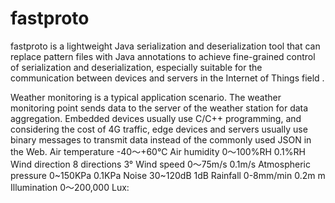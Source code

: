 # fastproto

fastproto is a lightweight Java serialization and deserialization tool that can replace pattern files with Java annotations to achieve fine-grained control of serialization and deserialization, especially suitable for the communication between devices and servers in the Internet of Things field .


Weather monitoring is a typical application scenario. The weather monitoring point sends data to the server of the weather station for data aggregation. Embedded devices usually use C/C++ programming, and considering the cost of 4G traffic, edge devices and servers usually use binary messages to transmit data instead of the commonly used JSON in the Web.
Air temperature -40～+60℃
Air humidity 0～100%RH 0.1%RH
Wind direction 8 directions 3°
Wind speed 0～75m/s 0.1m/s
Atmospheric pressure 0~150KPa 0.1KPa
Noise 30~120dB 1dB
Rainfall 0-8mm/min 0.2m m
Illumination 0～200,000 Lux: